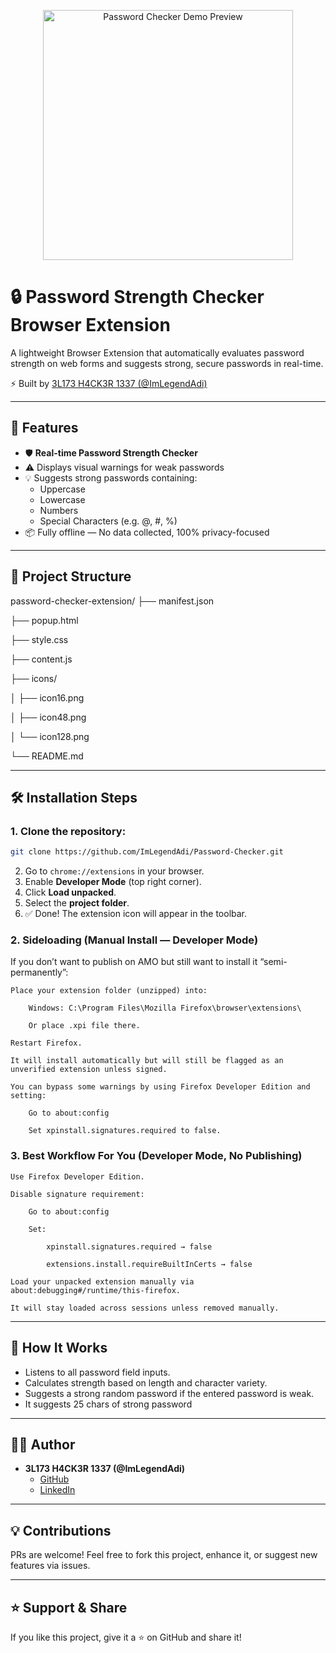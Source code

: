 <p align="center">
  <img src="https://d3v55qvjb2v012.cloudfront.net/gxnf/2025/08/04/01/12/cTjfVlnI5o3/sc.webp?srcid=cTjfVlnI5o3&Policy=eyJTdGF0ZW1lbnQiOlt7IlJlc291cmNlIjoiaHR0cHM6Ly9kM3Y1NXF2amIydjAxMi5jbG91ZGZyb250Lm5ldC9neG5mLzIwMjUvMDgvMDQvMDEvMTIvY1RqZlZsbkk1bzMvc2Mud2VicD9zcmNpZD1jVGpmVmxuSTVvMyIsIkNvbmRpdGlvbiI6eyJEYXRlTGVzc1RoYW4iOnsiQVdTOkVwb2NoVGltZSI6MTc1NDMxNTAxNX19fV19&Signature=VI9au8zG~kgcBNzUaEEtIkX3Ry2Q4CRAMKvJf9l9Gpx1D-HVYfZTsNPqWHkzdbwjITlz~Z7j0TUffJZNvQFVphMe3k1gj1LTWrbBJvBi8RVNpg6Ml5xGNI8DcOvowDEpDA0bGMPHCTl9I5IPTbboWRYaHNDy30NoQhNmItRIyKg_&Key-Pair-Id=APKAI4E2RN57D46ONMEQ" 
       width="400" alt="Password Checker Demo Preview" />
</p>

# 🔒 Password Strength Checker Browser Extension

A lightweight Browser Extension that automatically evaluates password strength on web forms and suggests strong, secure passwords in real-time.

⚡ Built by [3L173 H4CK3R 1337 (@ImLegendAdi)](https://github.com/ImLegendAdi)

---

## 🚀 Features

- 🛡️ **Real-time Password Strength Checker**
- ⚠️ Displays visual warnings for weak passwords
- 💡 Suggests strong passwords containing:
  - Uppercase
  - Lowercase
  - Numbers
  - Special Characters (e.g. @, #, %)
- 📦 Fully offline — No data collected, 100% privacy-focused

---

## 📂 Project Structure

password-checker-extension/
├── manifest.json

├── popup.html

├── style.css

├── content.js

├── icons/

│ ├── icon16.png

│ ├── icon48.png

│ └── icon128.png

└── README.md

---

## 🛠️ Installation Steps

### 1. Clone the repository:

```bash
git clone https://github.com/ImLegendAdi/Password-Checker.git
```
    
2. Go to `chrome://extensions` in your browser.
3. Enable **Developer Mode** (top right corner).
4. Click **Load unpacked**.
5. Select the **project folder**.
6. ✅ Done! The extension icon will appear in the toolbar.

### 2. Sideloading (Manual Install — Developer Mode)

If you don’t want to publish on AMO but still want to install it “semi-permanently”:

    Place your extension folder (unzipped) into:

        Windows: C:\Program Files\Mozilla Firefox\browser\extensions\

        Or place .xpi file there.

    Restart Firefox.

    It will install automatically but will still be flagged as an unverified extension unless signed.

    You can bypass some warnings by using Firefox Developer Edition and setting:

        Go to about:config

        Set xpinstall.signatures.required to false.

### 3. Best Workflow For You (Developer Mode, No Publishing)

    Use Firefox Developer Edition.

    Disable signature requirement:

        Go to about:config

        Set:

            xpinstall.signatures.required → false

            extensions.install.requireBuiltInCerts → false

    Load your unpacked extension manually via about:debugging#/runtime/this-firefox.

    It will stay loaded across sessions unless removed manually.
    
---

## 🧪 How It Works
- Listens to all password field inputs.
- Calculates strength based on length and character variety.
- Suggests a strong random password if the entered password is weak.
- It suggests 25 chars of strong password

---

## 🧑‍💻 Author
- **3L173 H4CK3R 1337 (@ImLegendAdi)**
  - [GitHub](https://github.com/ImLegendAdi)
  - [LinkedIn](https://linkedin.com/in/ImLegendAdi)

---

## 💡 Contributions
PRs are welcome! Feel free to fork this project, enhance it, or suggest new features via issues.

---

## ⭐ Support & Share
If you like this project, give it a ⭐ on GitHub and share it!

